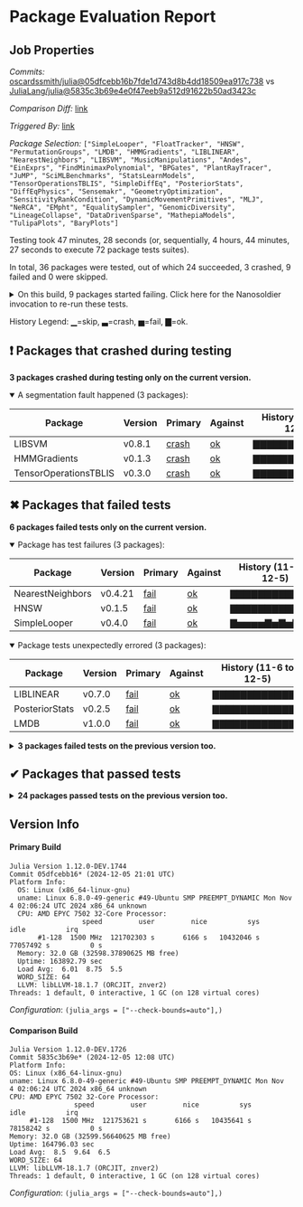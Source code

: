 # Package Evaluation Report

## Job Properties

*Commits:* [oscardssmith/julia@05dfcebb16b7fde1d743d8b4dd18509ea917c738](https://github.com/oscardssmith/julia/commit/05dfcebb16b7fde1d743d8b4dd18509ea917c738) vs [JuliaLang/julia@5835c3b69e4e0f47eeb9a512d91622b50ad3423c](https://github.com/JuliaLang/julia/commit/5835c3b69e4e0f47eeb9a512d91622b50ad3423c)

*Comparison Diff:* [link](https://github.com/JuliaLang/julia/compare/5835c3b69e4e0f47eeb9a512d91622b50ad3423c...oscardssmith/julia:05dfcebb16b7fde1d743d8b4dd18509ea917c738)

*Triggered By:* [link](https://github.com/JuliaLang/julia/pull/55913#issuecomment-2521647071)

*Package Selection:* `["SimpleLooper", "FloatTracker", "HNSW", "PermutationGroups", "LMDB", "HMMGradients", "LIBLINEAR", "NearestNeighbors", "LIBSVM", "MusicManipulations", "Andes", "EinExprs", "FindMinimaxPolynomial", "BPGates", "PlantRayTracer", "JuMP", "SciMLBenchmarks", "StatsLearnModels", "TensorOperationsTBLIS", "SimpleDiffEq", "PosteriorStats", "DiffEqPhysics", "Sensemakr", "GeometryOptimization", "SensitivityRankCondition", "DynamicMovementPrimitives", "MLJ", "NeRCA", "EMpht", "EqualitySampler", "GenomicDiversity", "LineageCollapse", "DataDrivenSparse", "MathepiaModels", "TulipaPlots", "BaryPlots"]`

Testing took 47 minutes, 28 seconds (or, sequentially, 4 hours, 44 minutes, 27 seconds to execute 72 package tests suites).

In total, 36 packages were tested, out of which 24 succeeded, 3 crashed, 9 failed and 0 were skipped.


<details><summary>On this build, 9 packages started failing. Click here for the Nanosoldier invocation to re-run these tests.</summary>
<p>

```
@nanosoldier `runtests(["LIBLINEAR", "LMDB", "SimpleLooper", "HNSW", "HMMGradients", "NearestNeighbors", "LIBSVM", "TensorOperationsTBLIS", "PosteriorStats"], configuration = (julia_args = ["--check-bounds=auto"],), vs_configuration = (julia_args = ["--check-bounds=auto"],))`
```

</p>
</details>


History Legend: ▁=skip, ▃=crash, ▅=fail, ▇=ok.

## ❗ Packages that crashed during testing

**3 packages crashed during testing only on the current version.**

<details open><summary>A segmentation fault happened (3 packages):</summary>
<p>


| Package | Version | Primary | Against | History (11-6 to 12-5) |
| ------- | ------- | ------- | ------- | ------- |
| LIBSVM | v0.8.1 | [crash](https://s3.amazonaws.com/julialang-reports/nanosoldier/pkgeval/by_hash/05dfceb_vs_5835c3b/LIBSVM.primary.log) | [ok](https://s3.amazonaws.com/julialang-reports/nanosoldier/pkgeval/by_hash/05dfceb_vs_5835c3b/LIBSVM.against.log) | <span class="history">▇▇▇▇▇▇▇▇▇▇▇▇▇</span> |
| HMMGradients | v0.1.3 | [crash](https://s3.amazonaws.com/julialang-reports/nanosoldier/pkgeval/by_hash/05dfceb_vs_5835c3b/HMMGradients.primary.log) | [ok](https://s3.amazonaws.com/julialang-reports/nanosoldier/pkgeval/by_hash/05dfceb_vs_5835c3b/HMMGradients.against.log) | <span class="history">▇▇▇▇▇▇▇▇▇▇▇▇▇</span> |
| TensorOperationsTBLIS | v0.3.0 | [crash](https://s3.amazonaws.com/julialang-reports/nanosoldier/pkgeval/by_hash/05dfceb_vs_5835c3b/TensorOperationsTBLIS.primary.log) | [ok](https://s3.amazonaws.com/julialang-reports/nanosoldier/pkgeval/by_hash/05dfceb_vs_5835c3b/TensorOperationsTBLIS.against.log) | <span class="history">▇▇▇▇▇▇▇▇▇▇▇▇▇</span> |

</p>
</details>


## ✖ Packages that failed tests

**6 packages failed tests only on the current version.**

<details open><summary>Package has test failures (3 packages):</summary>
<p>


| Package | Version | Primary | Against | History (11-6 to 12-5) |
| ------- | ------- | ------- | ------- | ------- |
| NearestNeighbors | v0.4.21 | [fail](https://s3.amazonaws.com/julialang-reports/nanosoldier/pkgeval/by_hash/05dfceb_vs_5835c3b/NearestNeighbors.primary.log) | [ok](https://s3.amazonaws.com/julialang-reports/nanosoldier/pkgeval/by_hash/05dfceb_vs_5835c3b/NearestNeighbors.against.log) | <span class="history">▇▇▇▇▇▇▇▇▇▇▇▇▇</span> |
| HNSW | v0.1.5 | [fail](https://s3.amazonaws.com/julialang-reports/nanosoldier/pkgeval/by_hash/05dfceb_vs_5835c3b/HNSW.primary.log) | [ok](https://s3.amazonaws.com/julialang-reports/nanosoldier/pkgeval/by_hash/05dfceb_vs_5835c3b/HNSW.against.log) | <span class="history">▇▇▇▇▇▇▇▇▇▇▇▇▇</span> |
| SimpleLooper | v0.4.0 | [fail](https://s3.amazonaws.com/julialang-reports/nanosoldier/pkgeval/by_hash/05dfceb_vs_5835c3b/SimpleLooper.primary.log) | [ok](https://s3.amazonaws.com/julialang-reports/nanosoldier/pkgeval/by_hash/05dfceb_vs_5835c3b/SimpleLooper.against.log) | <span class="history">▇▅▅▅▅▇▅▇▅▇▇▅▇</span> |

</p>
</details>

<details open><summary>Package tests unexpectedly errored (3 packages):</summary>
<p>


| Package | Version | Primary | Against | History (11-6 to 12-5) |
| ------- | ------- | ------- | ------- | ------- |
| LIBLINEAR | v0.7.0 | [fail](https://s3.amazonaws.com/julialang-reports/nanosoldier/pkgeval/by_hash/05dfceb_vs_5835c3b/LIBLINEAR.primary.log) | [ok](https://s3.amazonaws.com/julialang-reports/nanosoldier/pkgeval/by_hash/05dfceb_vs_5835c3b/LIBLINEAR.against.log) | <span class="history">▇▇▇▇▇▇▇▇▇▇▇▇▇</span> |
| PosteriorStats | v0.2.5 | [fail](https://s3.amazonaws.com/julialang-reports/nanosoldier/pkgeval/by_hash/05dfceb_vs_5835c3b/PosteriorStats.primary.log) | [ok](https://s3.amazonaws.com/julialang-reports/nanosoldier/pkgeval/by_hash/05dfceb_vs_5835c3b/PosteriorStats.against.log) | <span class="history">▇▇▇▇▇▇▇▇▇▇▇▇▇</span> |
| LMDB | v1.0.0 | [fail](https://s3.amazonaws.com/julialang-reports/nanosoldier/pkgeval/by_hash/05dfceb_vs_5835c3b/LMDB.primary.log) | [ok](https://s3.amazonaws.com/julialang-reports/nanosoldier/pkgeval/by_hash/05dfceb_vs_5835c3b/LMDB.against.log) | <span class="history">▇▇▇▇▇▇▇▇▇▇▇▇▇</span> |

</p>
</details>

<details><summary><strong>3 packages failed tests on the previous version too.</strong></summary>
<p>

<details open><summary>Package tests unexpectedly errored (2 packages):</summary>
<p>


| Package | History (11-6 to 12-5) |
| ------- | ------- |
| [SciMLBenchmarks v0.1.3](https://s3.amazonaws.com/julialang-reports/nanosoldier/pkgeval/by_hash/05dfceb_vs_5835c3b/SciMLBenchmarks.primary.log) | <span class="history">▇▇▇▇▇▇▇▇▇▇▇▇▇</span> |
| [EinExprs v0.6.7](https://s3.amazonaws.com/julialang-reports/nanosoldier/pkgeval/by_hash/05dfceb_vs_5835c3b/EinExprs.primary.log) | <span class="history">▇▇▇▇▇▇▇▇▇▇▇▇▇</span> |

</p>
</details>

<details open><summary>Tests became inactive (1 packages):</summary>
<p>


| Package | History (11-6 to 12-5) |
| ------- | ------- |
| [Andes v1.0.0](https://s3.amazonaws.com/julialang-reports/nanosoldier/pkgeval/by_hash/05dfceb_vs_5835c3b/Andes.primary.log) | <span class="history">▅▅▅▇▇▇▇▇▇▇▇▇▅</span> |

</p>
</details>

</p>
</details>


## ✔ Packages that passed tests

<details><summary><strong>24 packages passed tests on the previous version too.</strong></summary>
<p>

| Package | History (11-6 to 12-5) |
| ------- | ------- |
| [JuMP v1.23.5](https://s3.amazonaws.com/julialang-reports/nanosoldier/pkgeval/by_hash/05dfceb_vs_5835c3b/JuMP.primary.log) | <span class="history">▅▅▅▅▅▅▅▅▅▅▅▅▅</span> |
| [MLJ v0.20.7](https://s3.amazonaws.com/julialang-reports/nanosoldier/pkgeval/by_hash/05dfceb_vs_5835c3b/MLJ.primary.log) | <span class="history">▇▇▇▇▇▇▇▇▇▇▇▇▇</span> |
| [PermutationGroups v0.6.3](https://s3.amazonaws.com/julialang-reports/nanosoldier/pkgeval/by_hash/05dfceb_vs_5835c3b/PermutationGroups.primary.log) | <span class="history">▇▇▇▇▇▇▇▇▇▇▇▇▇</span> |
| [StatsLearnModels v1.0.0](https://s3.amazonaws.com/julialang-reports/nanosoldier/pkgeval/by_hash/05dfceb_vs_5835c3b/StatsLearnModels.primary.log) | <span class="history">▇▇▇▇▇▇▇▇▇▇▇▇▇</span> |
| [PlantRayTracer v0.0.7](https://s3.amazonaws.com/julialang-reports/nanosoldier/pkgeval/by_hash/05dfceb_vs_5835c3b/PlantRayTracer.primary.log) | <span class="history">▅▅▅▅▅▅▇▇▇▇▇▇▇</span> |
| [SimpleDiffEq v1.11.1](https://s3.amazonaws.com/julialang-reports/nanosoldier/pkgeval/by_hash/05dfceb_vs_5835c3b/SimpleDiffEq.primary.log) | <span class="history">▇▇▇▇▇▇▇▇▇▇▇▇▇</span> |
| [MusicManipulations v1.7.1](https://s3.amazonaws.com/julialang-reports/nanosoldier/pkgeval/by_hash/05dfceb_vs_5835c3b/MusicManipulations.primary.log) | <span class="history">▇▇▇▇▇▇▇▇▇▇▇▇▇</span> |
| [DiffEqPhysics v3.15.0](https://s3.amazonaws.com/julialang-reports/nanosoldier/pkgeval/by_hash/05dfceb_vs_5835c3b/DiffEqPhysics.primary.log) | <span class="history">▇▇▇▇▇▇▇▇▇▇▇▇▇</span> |
| [DataDrivenSparse v0.1.2](https://s3.amazonaws.com/julialang-reports/nanosoldier/pkgeval/by_hash/05dfceb_vs_5835c3b/DataDrivenSparse.primary.log) | <span class="history">▇▇▅▇▅▇▇▇▇▇▇▇▇</span> |
| [FloatTracker v1.0.0](https://s3.amazonaws.com/julialang-reports/nanosoldier/pkgeval/by_hash/05dfceb_vs_5835c3b/FloatTracker.primary.log) | <span class="history">▅▅▅▅▇▅▅▅▅▇▅▇▇</span> |
| [FindMinimaxPolynomial v0.4.0](https://s3.amazonaws.com/julialang-reports/nanosoldier/pkgeval/by_hash/05dfceb_vs_5835c3b/FindMinimaxPolynomial.primary.log) | <span class="history">▇▇▇▅▇▇▇▇▅▇▇▇▇</span> |
| [NeRCA v0.10.0](https://s3.amazonaws.com/julialang-reports/nanosoldier/pkgeval/by_hash/05dfceb_vs_5835c3b/NeRCA.primary.log) | <span class="history">▇▇▇▇▇▇▇▇▇▇▇▇▇</span> |
| [EqualitySampler v0.1.2](https://s3.amazonaws.com/julialang-reports/nanosoldier/pkgeval/by_hash/05dfceb_vs_5835c3b/EqualitySampler.primary.log) | <span class="history">▇▇▇▇▇▇▇▇▇▇▇▇▇</span> |
| [GenomicDiversity v0.1.0](https://s3.amazonaws.com/julialang-reports/nanosoldier/pkgeval/by_hash/05dfceb_vs_5835c3b/GenomicDiversity.primary.log) | <span class="history">▇▇▇▇▇▇▇▅</span> |
| [GeometryOptimization v0.1.0](https://s3.amazonaws.com/julialang-reports/nanosoldier/pkgeval/by_hash/05dfceb_vs_5835c3b/GeometryOptimization.primary.log) | <span class="history">▇▇▇▇▇▇▇▇▇▇▇▇▇</span> |
| [SensitivityRankCondition v0.1.0](https://s3.amazonaws.com/julialang-reports/nanosoldier/pkgeval/by_hash/05dfceb_vs_5835c3b/SensitivityRankCondition.primary.log) | <span class="history">▇▇▇▇▇▇▇▇▇▇▇▇▇</span> |
| [EMpht v0.1.1](https://s3.amazonaws.com/julialang-reports/nanosoldier/pkgeval/by_hash/05dfceb_vs_5835c3b/EMpht.primary.log) | <span class="history">▇▅▅▇▅▇▇▇▇▇▇▇▇</span> |
| [LineageCollapse v0.0.12](https://s3.amazonaws.com/julialang-reports/nanosoldier/pkgeval/by_hash/05dfceb_vs_5835c3b/LineageCollapse.primary.log) | <span class="history">▇▇▇▇▇▇▇▇▇▇▇▅▅</span> |
| [BPGates v1.2.0](https://s3.amazonaws.com/julialang-reports/nanosoldier/pkgeval/by_hash/05dfceb_vs_5835c3b/BPGates.primary.log) | <span class="history">▅▇▇▇▅▇▇▅▇▇▇▇▇</span> |
| [TulipaPlots v0.1.0](https://s3.amazonaws.com/julialang-reports/nanosoldier/pkgeval/by_hash/05dfceb_vs_5835c3b/TulipaPlots.primary.log) | <span class="history">▅▅▅▅▇▅▅▇▅▅▇▇▅</span> |
| [BaryPlots v0.2.0](https://s3.amazonaws.com/julialang-reports/nanosoldier/pkgeval/by_hash/05dfceb_vs_5835c3b/BaryPlots.primary.log) | <span class="history">▇▇▅▇▇▇▇▇▇▇▇▇▇</span> |
| [MathepiaModels v0.1.1](https://s3.amazonaws.com/julialang-reports/nanosoldier/pkgeval/by_hash/05dfceb_vs_5835c3b/MathepiaModels.primary.log) | <span class="history">▇▇▅▇▇▇▇▇▇▇▇▇▇</span> |
| [Sensemakr v0.1.0](https://s3.amazonaws.com/julialang-reports/nanosoldier/pkgeval/by_hash/05dfceb_vs_5835c3b/Sensemakr.primary.log) | <span class="history">▇▇▇▇▅▇▇▇▇▇▅▇▇</span> |
| [DynamicMovementPrimitives v0.4.1](https://s3.amazonaws.com/julialang-reports/nanosoldier/pkgeval/by_hash/05dfceb_vs_5835c3b/DynamicMovementPrimitives.primary.log) | <span class="history">▇▇▇▇▇▇▅▇▇▇▅▇▇</span> |

</p>
</details>


## Version Info

#### Primary Build

```
Julia Version 1.12.0-DEV.1744
Commit 05dfcebb16* (2024-12-05 21:01 UTC)
Platform Info:
  OS: Linux (x86_64-linux-gnu)
  uname: Linux 6.8.0-49-generic #49-Ubuntu SMP PREEMPT_DYNAMIC Mon Nov  4 02:06:24 UTC 2024 x86_64 unknown
  CPU: AMD EPYC 7502 32-Core Processor: 
                  speed         user         nice          sys         idle          irq
       #1-128  1500 MHz  121702303 s       6166 s   10432046 s   77057492 s          0 s
  Memory: 32.0 GB (32598.37890625 MB free)
  Uptime: 163892.79 sec
  Load Avg:  6.01  8.75  5.5
  WORD_SIZE: 64
  LLVM: libLLVM-18.1.7 (ORCJIT, znver2)
Threads: 1 default, 0 interactive, 1 GC (on 128 virtual cores)

```
*Configuration*: `(julia_args = ["--check-bounds=auto"],)`

  #### Comparison Build

  ```
Julia Version 1.12.0-DEV.1726
Commit 5835c3b69e* (2024-12-05 12:08 UTC)
Platform Info:
  OS: Linux (x86_64-linux-gnu)
  uname: Linux 6.8.0-49-generic #49-Ubuntu SMP PREEMPT_DYNAMIC Mon Nov  4 02:06:24 UTC 2024 x86_64 unknown
  CPU: AMD EPYC 7502 32-Core Processor: 
                  speed         user         nice          sys         idle          irq
       #1-128  1500 MHz  121753621 s       6166 s   10435641 s   78158242 s          0 s
  Memory: 32.0 GB (32599.56640625 MB free)
  Uptime: 164796.03 sec
  Load Avg:  8.5  9.64  6.5
  WORD_SIZE: 64
  LLVM: libLLVM-18.1.7 (ORCJIT, znver2)
Threads: 1 default, 0 interactive, 1 GC (on 128 virtual cores)

  ```
  *Configuration*: `(julia_args = ["--check-bounds=auto"],)`
<!-- Generated on 2024-12-06T05:29:22.847 -->
